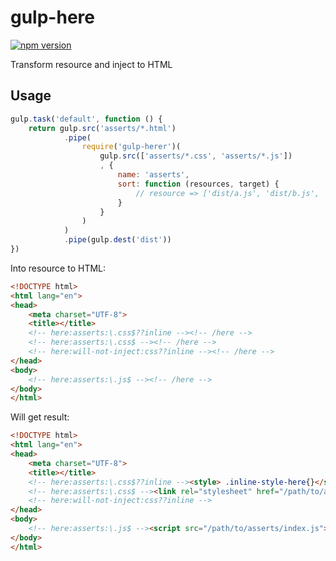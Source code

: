 gulp-here
=========
[![npm version](https://badge.fury.io/js/gulp-here.svg)](https://badge.fury.io/js/gulp-here)

Transform resource and inject to HTML

## Usage

```js
gulp.task('default', function () {
    return gulp.src('asserts/*.html')
            .pipe(
                require('gulp-herer')(
                    gulp.src(['asserts/*.css', 'asserts/*.js'])
                    , {
                        name: 'asserts',
                        sort: function (resources, target) {
                            // resource => ['dist/a.js', 'dist/b.js', 'dist/a.css']
                        }
                    }
                )
            )
            .pipe(gulp.dest('dist'))
})
```

Into resource to HTML: 

```html
<!DOCTYPE html>
<html lang="en">
<head>
    <meta charset="UTF-8">
    <title></title>
    <!-- here:asserts:\.css$??inline --><!-- /here -->
    <!-- here:asserts:\.css$ --><!-- /here -->
    <!-- here:will-not-inject:css??inline --><!-- /here -->
</head>
<body>
    <!-- here:asserts:\.js$ --><!-- /here -->
</body>
</html>
```

Will get result: 

```html
<!DOCTYPE html>
<html lang="en">
<head>
    <meta charset="UTF-8">
    <title></title>
    <!-- here:asserts:\.css$??inline --><style> .inline-style-here{}</style><!-- /here -->
    <!-- here:asserts:\.css$ --><link rel="stylesheet" href="/path/to/asserts/index.css" /><!-- /here -->
    <!-- here:will-not-inject:css??inline -->
</head>
<body>
    <!-- here:asserts:\.js$ --><script src="/path/to/asserts/index.js"></script><script src="/path/to/asserts/secondary.js"></script><!-- /here -->
</body>
</html>
````